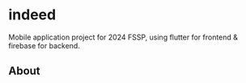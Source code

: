 # indeed

Mobile application project for 2024 FSSP, using flutter for frontend & firebase for backend.

## About
